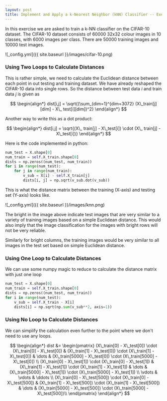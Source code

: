 ```yaml
---
layout: post
title: Implement and Apply a k-Nearest Neighbor (kNN) Classifier -- Exercise
---
```


In this exercise we are asked to train a k-NN classifier on the CIFAR-10 dataset. 
The CIFAR-10 dataset consists of 60000 32x32 colour images in 10 classes, 
with 6000 images per class. There are 50000 training images and 10000 test images.

![_config.yml]({{ site.baseurl }}/images/cifar-10.png)

### Using Two Loops to Calculate Distances

This is rather simple, we need to calculate the Euclidean distance between each point in 
out testing and training dataset. We have already reshaped the CIFAR-10 data into single 
rows. So the distance between test data *i* and train data *j* is given as

$$
\begin{align*}
  dist[i,j] = \sqrt{(\sum_{dim=1}^{dim=3072} (X\_train[j][dim] - X\_ test[i][dim])^2}
\end{align*}
$$

Another way to write this as a dot product:

$$
\begin{align*}
  dist[i,j] = \sqrt{(X\_ train[j] - X\_test[i]) \cdot (X\_ train[j] - X\_test[i])}
\end{align*}
$$

Here is the code implemented in python:

```python
num_test = X.shape[0]
num_train = self.X_train.shape[0]
dists = np.zeros((num_test, num_train))
for i in range(num_test):
    for j in range(num_train):
        v_sub = X[i] - self.X_train[j]
        dists[i, j] = np.sqrt(v_sub.dot(v_sub))
```

This is what the distance matrix between the training (X-axis) and testing set (Y-axis)
looks like.

![_config.yml]({{ site.baseurl }}/images/knn.png)

The bright in the image above indicate test images that are very similar to a variety 
of training images based on a simple Euclidean distance. This would also imply that the image classification for the images with bright rows will not be very reliable.

Similarly for bright columns, the training images would be very similar 
to all images in the test set based on simple Euclidean distance.

### Using One Loop to Calculate Distances

We can use some numpy magic to reduce to calculate the distance matrix with just one loop

```python
num_test = X.shape[0]
num_train = self.X_train.shape[0]
dists = np.zeros((num_test, num_train))
for i in range(num_test):
    v_sub = self.X_train - X[i]
    dists[i] = np.sqrt(np.sum(v_sub**2, axis=1))
```

### Using No Loop to Calculate Distances

We can simplify the calculation even further to the point where we don't need to use
any loops.

$$
\begin{align*}
  dist &= \begin{pmatrix}
(X\_train[0] - X\_test[0]) \cdot (X\_train[0] - X\_test[0]) & (X\_train[1] - X\_test[0]) \cdot (X\_train[1] - X\_test[0]) & \dots & 
(X\_train[5000] - X\_test[0]) \cdot (X\_train[5000] - X\_test[0]) \\
(X\_train[0] - X\_test[1]) \cdot (X\_train[0] - X\_test[1]) & (X\_train[1] - X\_test[1]) \cdot (X\_train[1] - X\_test[1]) & \dots & 
(X\_train[5000] - X\_test[1]) \cdot (X\_train[5000] - X\_test[1]) \\
\vdots & \vdots & \ddots \\
(X\_train[0] - X\_test[500]) \cdot (X\_train[0] - X\_test[500]) & (X\_train[1] - X\_test[500]) \cdot (X\_train[1] - X\_test[500]) & \dots 
 & (X\_train[5000] - X\_test[500]) \cdot (X\_train[5000] - X\_test[500])\\
\end{pmatrix}
\end{align*}
$$